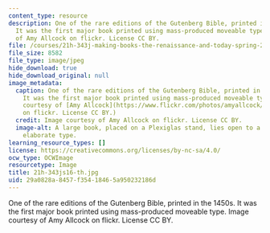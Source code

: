 ```yaml
---
content_type: resource
description: One of the rare editions of the Gutenberg Bible, printed in the 1450s.
  It was the first major book printed using mass-produced moveable type. Image courtesy
  of Amy Allcock on flickr. License CC BY.
file: /courses/21h-343j-making-books-the-renaissance-and-today-spring-2016/29a0828a8457f35418465a950232186d_21h-343js16-th.jpg
file_size: 8582
file_type: image/jpeg
hide_download: true
hide_download_original: null
image_metadata:
  caption: One of the rare editions of the Gutenberg Bible, printed in the 1450s.
    It was the first major book printed using mass-produced moveable type. (Image
    courtesy of [Amy Allcock](https://www.flickr.com/photos/amyallcock/3669471059/in/photolist-6AfZUp-i4GhmX-3J3MXD-9DFjQs-qh3J7k-fmoGgf-qyhVRT-qh27T8-ecmuGZ-fm9uVK-kPTC5d-fmoCdo-8xbEBF-fmL7GR-fmL7Jx-fmoK7s-2PTCj-oTnK3B-oZUBeg-fP4FrN-4nBGW8-nWbQ1u-6Cvtfg-4Ye3Ch-9C373f-j1ZG3x-wx82o-fmoCc9-fm9tjt-cJRxLd-fmoDJC-fm9uXc-e4DRpy-do1fiD-fmoJZs-fm9sq6-2PyXgR-6jCsrG-oEFarL-6nRPXz-5A5jt7-enHRP-fm9ysc-nwktSE-3s612d-enJz3-7ueATj-djGWkb-fm9yyF-bVpiUx)
    on flickr. License CC BY.)
  credit: Image courtesy of Amy Allcock on flickr. License CC BY.
  image-alt: A large book, placed on a Plexiglas stand, lies open to a page containing
    elaborate type.
learning_resource_types: []
license: https://creativecommons.org/licenses/by-nc-sa/4.0/
ocw_type: OCWImage
resourcetype: Image
title: 21h-343js16-th.jpg
uid: 29a0828a-8457-f354-1846-5a950232186d
---
```

One of the rare editions of the Gutenberg Bible, printed in the 1450s. It was the first major book printed using mass-produced moveable type. Image courtesy of Amy Allcock on flickr. License CC BY.
